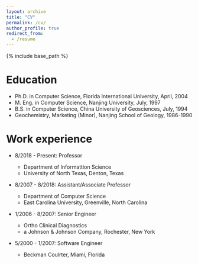 ```yaml
---
layout: archive
title: "CV"
permalink: /cv/
author_profile: true
redirect_from:
  - /resume
---
```


{% include base_path %}

Education
======
* Ph.D. in Computer Science, Florida International University, April, 2004
* M. Eng. in Computer Science, Nanjing University, July, 1997
* B.S. in Computer Science, China University of Geosciences, July, 1994
* Geochemistry, Marketing (Minor), Nanjing School of Geology, 1986-1990

Work experience
======
* 8/2018 - Present: Professor
  * Department of Informattion Science
  * University of North Texas, Denton, Texas

* 8/2007 - 8/2018: Assistant/Associate Professor
  * Department of Computer Science
  * East Carolina University, Greenville, North Carolina
  
* 1/2006 - 8/2007: Senior Engineer
  * Ortho Clinical Diagnostics 
  * a Johnson & Johnson Company, Rochester, New York
  
* 5/2000 - 1/2007: Software Engineer
  * Beckman Coulrter, Miami, Florida

